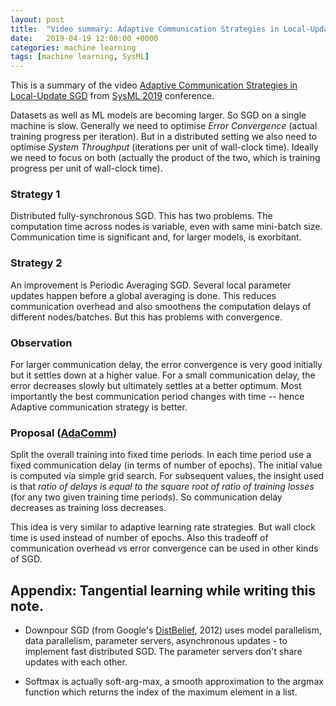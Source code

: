 ```yaml
---
layout: post
title:  "Video summary: Adaptive Communication Strategies in Local-Update SGD"
date:   2019-04-19 12:00:00 +0000
categories: machine learning
tags: [machine learning, SysML]
---
```


This is a summary of the video [Adaptive Communication Strategies in Local-Update SGD](https://youtu.be/RTGb-sbK19s) from [SysML 2019](https://www.sysml.cc) conference.

Datasets as well as ML models are becoming larger. So SGD on a single machine is slow. Generally we need to optimise _Error Convergence_ (actual training progress per iteration). But in a distributed setting we also need to optimise _System Throughput_ (iterations per unit of wall-clock time). Ideally we need to focus on both (actually the product of the two, which is training progress per unit of wall-clock time).

<!--more-->

### Strategy 1
Distributed fully-synchronous SGD. This has two problems. The computation time across nodes is variable, even with same mini-batch size. Communication time is significant and, for larger models, is exorbitant.

### Strategy 2
An improvement is Periodic Averaging SGD. Several local parameter updates happen before a global averaging is done. This reduces communication overhead and also smoothens the computation delays of different nodes/batches. But this has problems with convergence.

### Observation
For larger communication delay, the error convergence is very good initially but it settles down at a higher value. For a small communication delay, the error decreases slowly but ultimately settles at a better optimum. Most importantly the best communication period changes with time -- hence Adaptive communication strategy is better.

### Proposal ([AdaComm](http://www.sysml.cc/doc/2019/124.pdf))
Split the overall training into fixed time periods. In each time period use a fixed communication delay (in terms of number of epochs). The initial value is computed via simple grid search. For subsequent values, the insight used is that _ratio of delays is equal to the square root of ratio of training losses_ (for any two given training time periods). So communication delay decreases as training loss decreases.

This idea is very similar to adaptive learning rate strategies. But wall clock time is used instead of number of epochs. Also this tradeoff of communication overhead vs error convergence can be used in other kinds of SGD.

## Appendix: Tangential learning while writing this note.

* Downpour SGD (from Google's [DistBelief](https://ai.google/research/pubs/pub40565), 2012) uses model parallelism, data parallelism, parameter servers, asynchronous updates - to implement fast distributed SGD. The parameter servers don't share updates with each other.

* Softmax is actually soft-arg-max, a smooth approximation to the argmax function which returns the index of the maximum element in a list.
